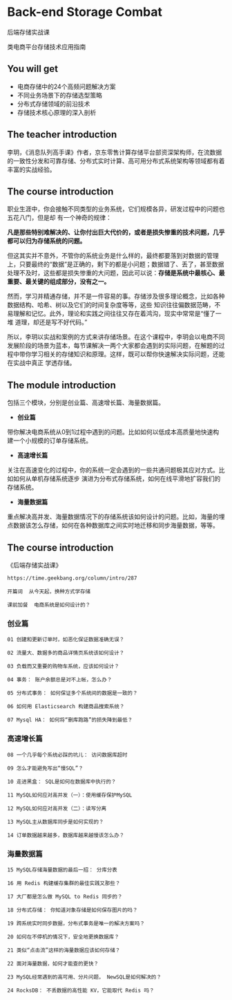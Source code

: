# Back-end Storage Combat

后端存储实战课

类电商平台存储技术应用指南

## You will get

+ 电商存储中的24个高频问题解决方案
+ 不同业务场景下的存储选型策略
+ 分布式存储领域的前沿技术
+ 存储技术核心原理的深入剖析

## The teacher introduction

李玥，《消息队列高手课》作者，京东零售计算存储平台部资深架构师，在流数据的一致性分发和可靠存储、分布式实时计算、高可用分布式系统架构等领域都有着丰富的实战经验。

## The course introduction

职业生涯中，你会接触不同类型的业务系统，它们规模各异，研发过程中的问题也五花八门，但是却 有一个神奇的规律：

**凡是那些特别难解决的、让你付出巨大代价的，或者是损失惨重的技术问题，几乎都可以归为存储系统的问题。**

但这其实并不意外，不管你的系统业务是什么样的，最终都要落到对数据的管理上，只要最终的“数据”是正确的，剩下的都是小问题；数据错了、丢了，甚至数据处理不及时，这些都是损失惨重的大问题，因此可以说：**存储是系统中最核心、最重要、最关键的组成部分，没有之一。**

然而，学习并精通存储，并不是一件容易的事。存储涉及很多理论概念，比如各种数据结构、哈希、树以及它们的时间复杂度等等，这些 知识往往偏数据范畴，不易理解和记忆。此外，理论和实践之间往往又存在着鸿沟，现实中常常是“懂了一堆 道理，却还是写不好代码。”

所以，李玥以实战和案例的方式来讲存储场景。在这个课程中，李玥会以电商不同发展阶段的场景为蓝本，每节课解决一两个大家都会遇到的实际问题，在解题的过程中带你学习相关的存储知识和原理。这样，既可以帮你快速解决实际问题，还能在实战中真正 学透存储。


## The module introduction

包括三个模块，分别是创业篇、高速增长篇、海量数据篇。

+ **创业篇**

带你解决电商系统从0到1过程中遇到的问题。比如如何以低成本高质量地快速构建一个小规模的订单存储系统。

+ **高速增长篇**

关注在高速变化的过程中，你的系统一定会遇到的一些共通问题极其应对方式。比如如何从单机存储系统逐步 演进为分布式存储系统，如何在线平滑地扩容我们的存储系统。

+ **海量数据篇**

重点解决高并发、海量数据情况下的存储系统该如何设计的问题。比如，海量的埋点数据该怎么存储，如何在各种数据库之间实时地迁移和同步海量数据，等等。

## The course introduction

《后端存储实战课》

```
https://time.geekbang.org/column/intro/287
```

```
开篇词  从今天起，换种方式学存储

课前加餐  电商系统是如何设计的？

```

### 创业篇
```
01 创建和更新订单时，如恶化保证数据准确无误？

02 流量大、数据多的商品详情页系统该如何设计？

03 负载而又重要的购物车系统，应该如何设计？

04 事务： 账户余额总是对不上帐，怎么办？

05 分布式事务： 如何保证多个系统间的数据是一致的？

06 如何用 Elasticsearch 构建商品搜索系统？

07 Mysql HA： 如何将“删库跑路”的损失降到最低？

```

### 高速增长篇
```
08 一个几乎每个系统必踩的坑儿： 访问数据库超时

09 怎么才能避免写出“慢SQL”？

10 走进黑盒： SQL是如何在数据库中执行的？

11 MySQL如何应对高并发（一）：使用缓存保护MySQL

12 MySQL如何应对高并发（二）：读写分离

13 MySQL主从数据库同步是如何实现的？

14 订单数据越来越多，数据库越来越慢该怎么办？

```

### 海量数据篇
```
15 MySQL存储海量数据的最后一招： 分库分表

16 用 Redis 构建缓存集群的最佳实践又那些？

17 大厂都是怎么做 MySQL to Redis 同步的？

18 分布式存储： 你知道对象存储是如何保存图片的吗？

19 跨系统实时同步数据，分布式事务是唯一的解决方案吗？

20 如何在不停机的情况下，安全地更换数据库？

21 类似“点击流”这样的海量数据应该如何存储？

22 面对海量数据，如何才能查的更快？

23 MySQL经常遇到的高可用、分片问题， NewSQL是如何解决的？

24 RocksDB： 不丢数据的高性能 KV，它能取代 Redis 吗？

```


